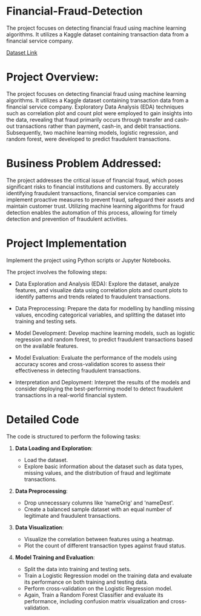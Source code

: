 # Financial-Fraud-Detection
The project focuses on detecting financial fraud using machine learning algorithms. It utilizes a Kaggle dataset containing transaction data from a financial service company. 

[Dataset Link](https://www.kaggle.com/datasets/sriharshaeedala/financial-fraud-detection-dataset)

# Project Overview:
The project focuses on detecting financial fraud using machine learning algorithms. It utilizes a Kaggle dataset containing transaction data from a financial service company. Exploratory Data Analysis (EDA) techniques such as correlation plot and count plot were employed to gain insights into the data, revealing that fraud primarily occurs through transfer and cash-out transactions rather than payment, cash-in, and debit transactions. Subsequently, two machine learning models, logistic regression, and random forest, were developed to predict fraudulent transactions.

# Business Problem Addressed:
The project addresses the critical issue of financial fraud, which poses significant risks to financial institutions and customers. By accurately identifying fraudulent transactions, financial service companies can implement proactive measures to prevent fraud, safeguard their assets and maintain customer trust. Utilizing machine learning algorithms for fraud detection enables the automation of this process, allowing for timely detection and prevention of fraudulent activities.

# Project Implementation
Implement the project using Python scripts or Jupyter Notebooks.

The project involves the following steps:

- Data Exploration and Analysis (EDA): Explore the dataset, analyze features, and visualize data using correlation plots and count plots to identify patterns and trends related to 
  fraudulent transactions.

- Data Preprocessing: Prepare the data for modelling by handling missing values, encoding categorical variables, and splitting the dataset into training and testing sets.

- Model Development: Develop machine learning models, such as logistic regression and random forest, to predict fraudulent transactions based on the available features.

- Model Evaluation: Evaluate the performance of the models using accuracy scores and cross-validation scores to assess their effectiveness in detecting fraudulent transactions.

- Interpretation and Deployment: Interpret the results of the models and consider deploying the best-performing model to detect fraudulent transactions in a real-world financial system.

# Detailed Code 
The code is structured to perform the following tasks:

1. **Data Loading and Exploration**:
   - Load the dataset.
   - Explore basic information about the dataset such as data types, missing values, and the distribution of fraud and legitimate transactions.

2. **Data Preprocessing**:
   - Drop unnecessary columns like 'nameOrig' and 'nameDest'.
   - Create a balanced sample dataset with an equal number of legitimate and fraudulent transactions.

3. **Data Visualization**:
   - Visualize the correlation between features using a heatmap.
   - Plot the count of different transaction types against fraud status.

4. **Model Training and Evaluation**:
   - Split the data into training and testing sets.
   - Train a Logistic Regression model on the training data and evaluate its performance on both training and testing data.
   - Perform cross-validation on the Logistic Regression model.
   - Again, Train a Random Forest Classifier and evaluate its performance, including confusion matrix visualization and cross-validation.


